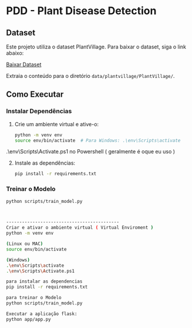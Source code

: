 # PDD - Plant Disease Detection

## Dataset

Este projeto utiliza o dataset PlantVillage. Para baixar o dataset, siga o link abaixo:

[Baixar Dataset](https://www.kaggle.com/datasets/mohitsingh1804/plantvillage)

Extraia o conteúdo para o diretório `data/plantvillage/PlantVillage/`.

## Como Executar

### Instalar Dependências

1. Crie um ambiente virtual e ative-o:

    ```bash
    python -m venv env
    source env/bin/activate  # Para Windows: .\env\Scripts\activate

.\env\Scripts\Activate.ps1 no Powershell ( geralmente é oque eu uso )

2. Instale as dependências:

    ```bash
    pip install -r requirements.txt
    ```

### Treinar o Modelo

```bash
python scripts/train_model.py



-------------------------------------------
Criar e ativar o ambiente virtual ( Virtual Enviroment )
python -m venv env

(Linux ou MAC)
source env/bin/activate

(Windows) 
.\env\Scripts\activate
.\env\Scripts\Activate.ps1

para instalar as dependencias
pip install -r requirements.txt

para treinar o Modelo
python scripts/train_model.py

Executar a aplicação flask:
python app/app.py
